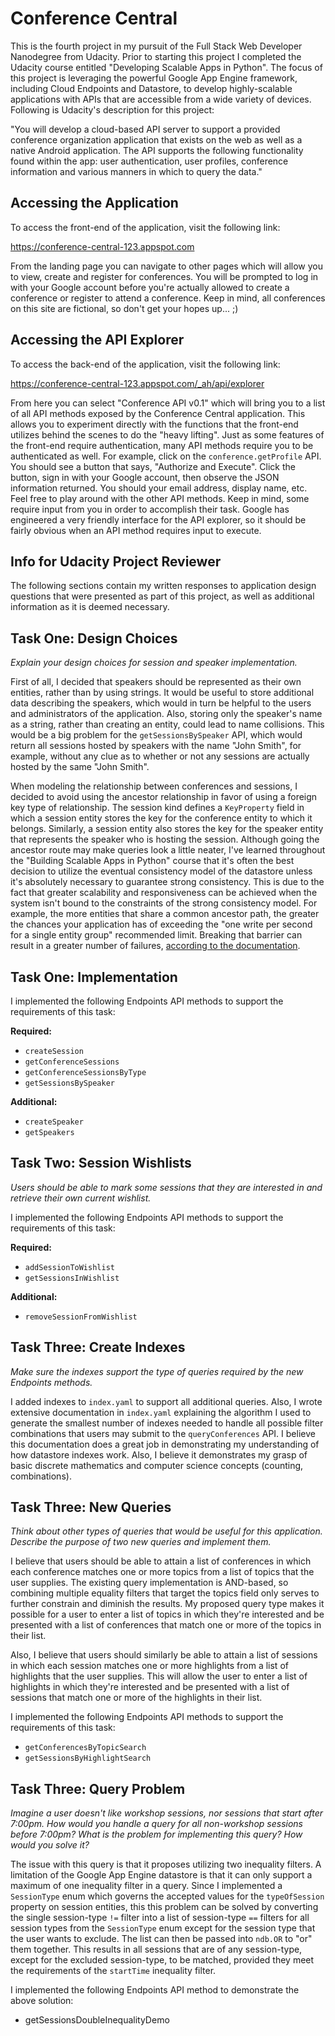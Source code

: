 # Conference Central

This is the fourth project in my pursuit of the Full Stack Web Developer
Nanodegree from Udacity. Prior to starting this project I completed the
Udacity course entitled "Developing Scalable Apps in Python". The focus
of this project is leveraging the powerful Google App Engine framework,
including Cloud Endpoints and Datastore, to develop highly-scalable
applications with APIs that are accessible from a wide variety of devices.
Following is Udacity's description for this project:

"You will develop a cloud-based API server to support a provided conference
organization application that exists on the web as well as a native Android
application. The API supports the following functionality found within the
app: user authentication, user profiles, conference information and various
manners in which to query the data."


## Accessing the Application

To access the front-end of the application, visit the following link:

https://conference-central-123.appspot.com

From the landing page you can navigate to other pages which will allow you
to view, create and register for conferences. You will be prompted to log
in with your Google account before you're actually allowed to create a
conference or register to attend a conference. Keep in mind, all conferences
on this site are fictional, so don't get your hopes up... ;)


## Accessing the API Explorer

To access the back-end of the application, visit the following link:

https://conference-central-123.appspot.com/_ah/api/explorer

From here you can select "Conference API v0.1" which will bring you to a list
of all API methods exposed by the Conference Central application. This allows
you to experiment directly with the functions that the front-end utilizes
behind the scenes to do the "heavy lifting". Just as some features of the
front-end require authentication, many API methods require you to be
authenticated as well. For example, click on the `conference.getProfile` API.
You should see a button that says, "Authorize and Execute". Click the button,
sign in with your Google account, then observe the JSON information returned.
You should your email address, display name, etc. Feel free to play around
with the other API methods. Keep in mind, some require input from you in
order to accomplish their task. Google has engineered a very friendly
interface for the API explorer, so it should be fairly obvious when an API
method requires input to execute.


## Info for Udacity Project Reviewer

The following sections contain my written responses to application design
questions that were presented as part of this project, as well as additional
information as it is deemed necessary.


## Task One: Design Choices

*Explain your design choices for session and speaker implementation.*

First of all, I decided that speakers should be represented as their own
entities, rather than by using strings. It would be useful to store
additional data describing the speakers, which would in turn be helpful
to the users and administrators of the application. Also, storing only
the speaker's name as a string, rather than creating an entity, could lead
to name collisions. This would be a big problem for the `getSessionsBySpeaker`
API, which would return all sessions hosted by speakers with the name
"John Smith", for example, without any clue as to whether or not any sessions
are actually hosted by the same "John Smith".

When modeling the relationship between conferences and sessions, I decided
to avoid using the ancestor relationship in favor of using a foreign key
type of relationship. The session kind defines a `KeyProperty` field in which
a session entity stores the key for the conference entity to which it belongs.
Similarly, a session entity also stores the key for the speaker entity that
represents the speaker who is hosting the session. Although going the ancestor route
may make queries look a little neater, I've learned throughout the
"Building Scalable Apps in Python" course that it's often the best decision to
utilize the eventual consistency model of the datastore unless it's absolutely
necessary to guarantee strong consistency. This is due to the fact that greater
scalability and responsiveness can be achieved when the system isn't bound to
the constraints of the strong consistency model. For example, the more entities
that share a common ancestor path, the greater the chances your application
has of exceeding the "one write per second for a single entity group" recommended
limit. Breaking that barrier can result in a greater number of failures, [according
to the documentation](https://cloud.google.com/appengine/articles/scaling/contention).


## Task One: Implementation

I implemented the following Endpoints API methods to support the requirements of
this task:

**Required:**
- `createSession`
- `getConferenceSessions`
- `getConferenceSessionsByType`
- `getSessionsBySpeaker`

**Additional:**
- `createSpeaker`
- `getSpeakers`


## Task Two: Session Wishlists

*Users should be able to mark some sessions that they are interested in and
retrieve their own current wishlist.*

I implemented the following Endpoints API methods to support the requirements of
this task:

**Required:**
- `addSessionToWishlist`
- `getSessionsInWishlist`

**Additional:**
- `removeSessionFromWishlist`


## Task Three: Create Indexes

*Make sure the indexes support the type of queries required by the new
Endpoints methods.*

I added indexes to `index.yaml` to support all additional queries. Also, I wrote
extensive documentation in `index.yaml` explaining the algorithm I used to generate
the smallest number of indexes needed to handle all possible filter combinations that
users may submit to the `queryConferences` API. I believe this documentation does a great
job in demonstrating my understanding of how datastore indexes work. Also, I believe
it demonstrates my grasp of basic discrete mathematics and computer science concepts
(counting, combinations).


## Task Three: New Queries

*Think about other types of queries that would be useful for this application. Describe
the purpose of two new queries and implement them.*

I believe that users should be able to attain a list of conferences in which each
conference matches one or more topics from a list of topics that the user supplies.
The existing query implementation is AND-based, so combining multiple equality filters
that target the topics field only serves to further constrain and diminish the results.
My proposed query type makes it possible for a user to enter a list of topics in which
they're interested and be presented with a list of conferences that match one or more
of the topics in their list.

Also, I believe that users should similarly be able to attain a list of sessions in
which each session matches one or more highlights from a list of highlights that the
user supplies. This will allow the user to enter a list of highlights in which
they're interested and be presented with a list of sessions that match one or more
of the highlights in their list.

I implemented the following Endpoints API methods to support the requirements of
this task:

- `getConferencesByTopicSearch`
- `getSessionsByHighlightSearch`


## Task Three: Query Problem

*Imagine a user doesn't like workshop sessions, nor sessions that start after 7:00pm.
How would you handle a query for all non-workshop sessions before 7:00pm? What is
the problem for implementing this query? How would you solve it?*

The issue with this query is that it proposes utilizing two inequality filters. A
limitation of the Google App Engine datastore is that it can only support a maximum
of one inequality filter in a query. Since I implemented a `SessionType` enum which
governs the accepted values for the `typeOfSession` property on session entities, this
this problem can be solved by converting the single session-type `!=` filter into a list
of session-type `==` filters for all session types from the `SessionType` enum
except for the session type that the user wants to exclude. The list can then be passed
into `ndb.OR` to "or" them together. This results in all sessions that are of any
session-type, except for the excluded session-type, to be matched, provided they meet
the requirements of the `startTime` inequality filter.

I implemented the following Endpoints API method to demonstrate the above solution:

- getSessionsDoubleInequalityDemo
